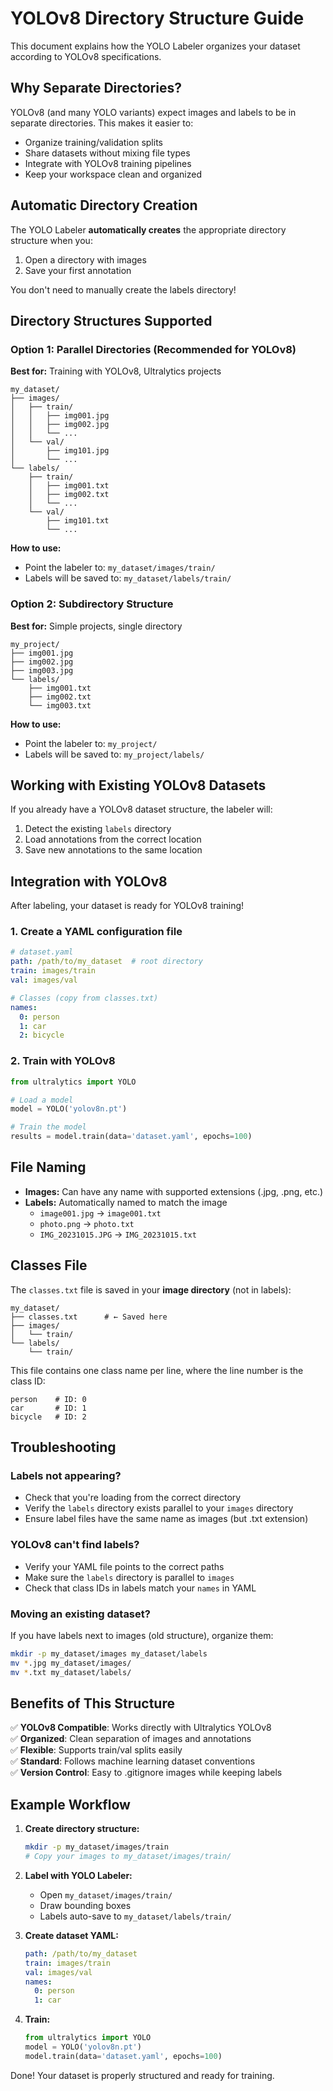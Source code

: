 # YOLOv8 Directory Structure Guide

This document explains how the YOLO Labeler organizes your dataset according to YOLOv8 specifications.

## Why Separate Directories?

YOLOv8 (and many YOLO variants) expect images and labels to be in separate directories. This makes it easier to:
- Organize training/validation splits
- Share datasets without mixing file types
- Integrate with YOLOv8 training pipelines
- Keep your workspace clean and organized

## Automatic Directory Creation

The YOLO Labeler **automatically creates** the appropriate directory structure when you:
1. Open a directory with images
2. Save your first annotation

You don't need to manually create the labels directory!

## Directory Structures Supported

### Option 1: Parallel Directories (Recommended for YOLOv8)

**Best for:** Training with YOLOv8, Ultralytics projects

```
my_dataset/
├── images/
│   ├── train/
│   │   ├── img001.jpg
│   │   ├── img002.jpg
│   │   └── ...
│   └── val/
│       ├── img101.jpg
│       └── ...
└── labels/
    ├── train/
    │   ├── img001.txt
    │   ├── img002.txt
    │   └── ...
    └── val/
        ├── img101.txt
        └── ...
```

**How to use:**
- Point the labeler to: `my_dataset/images/train/`
- Labels will be saved to: `my_dataset/labels/train/`

### Option 2: Subdirectory Structure

**Best for:** Simple projects, single directory

```
my_project/
├── img001.jpg
├── img002.jpg
├── img003.jpg
└── labels/
    ├── img001.txt
    ├── img002.txt
    └── img003.txt
```

**How to use:**
- Point the labeler to: `my_project/`
- Labels will be saved to: `my_project/labels/`

## Working with Existing YOLOv8 Datasets

If you already have a YOLOv8 dataset structure, the labeler will:
1. Detect the existing `labels` directory
2. Load annotations from the correct location
3. Save new annotations to the same location

## Integration with YOLOv8

After labeling, your dataset is ready for YOLOv8 training!

### 1. Create a YAML configuration file

```yaml
# dataset.yaml
path: /path/to/my_dataset  # root directory
train: images/train
val: images/val

# Classes (copy from classes.txt)
names:
  0: person
  1: car
  2: bicycle
```

### 2. Train with YOLOv8

```python
from ultralytics import YOLO

# Load a model
model = YOLO('yolov8n.pt')

# Train the model
results = model.train(data='dataset.yaml', epochs=100)
```

## File Naming

- **Images:** Can have any name with supported extensions (.jpg, .png, etc.)
- **Labels:** Automatically named to match the image
  - `image001.jpg` → `image001.txt`
  - `photo.png` → `photo.txt`
  - `IMG_20231015.JPG` → `IMG_20231015.txt`

## Classes File

The `classes.txt` file is saved in your **image directory** (not in labels):

```
my_dataset/
├── classes.txt      # ← Saved here
├── images/
│   └── train/
└── labels/
    └── train/
```

This file contains one class name per line, where the line number is the class ID:
```
person    # ID: 0
car       # ID: 1
bicycle   # ID: 2
```

## Troubleshooting

### Labels not appearing?
- Check that you're loading from the correct directory
- Verify the `labels` directory exists parallel to your `images` directory
- Ensure label files have the same name as images (but .txt extension)

### YOLOv8 can't find labels?
- Verify your YAML file points to the correct paths
- Make sure the `labels` directory is parallel to `images`
- Check that class IDs in labels match your `names` in YAML

### Moving an existing dataset?
If you have labels next to images (old structure), organize them:
```bash
mkdir -p my_dataset/images my_dataset/labels
mv *.jpg my_dataset/images/
mv *.txt my_dataset/labels/
```

## Benefits of This Structure

✅ **YOLOv8 Compatible**: Works directly with Ultralytics YOLOv8  
✅ **Organized**: Clean separation of images and annotations  
✅ **Flexible**: Supports train/val splits easily  
✅ **Standard**: Follows machine learning dataset conventions  
✅ **Version Control**: Easy to .gitignore images while keeping labels  

## Example Workflow

1. **Create directory structure:**
   ```bash
   mkdir -p my_dataset/images/train
   # Copy your images to my_dataset/images/train/
   ```

2. **Label with YOLO Labeler:**
   - Open `my_dataset/images/train/`
   - Draw bounding boxes
   - Labels auto-save to `my_dataset/labels/train/`

3. **Create dataset YAML:**
   ```yaml
   path: /path/to/my_dataset
   train: images/train
   val: images/val
   names:
     0: person
     1: car
   ```

4. **Train:**
   ```python
   from ultralytics import YOLO
   model = YOLO('yolov8n.pt')
   model.train(data='dataset.yaml', epochs=100)
   ```

Done! Your dataset is properly structured and ready for training.

